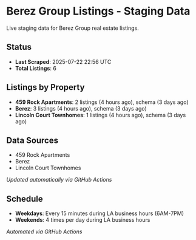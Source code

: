 # Berez Group Listings - Staging Data

Live staging data for Berez Group real estate listings.

## Status

- **Last Scraped**: 2025-07-22 22:56 UTC
- **Total Listings**: 6

## Listings by Property

- **459 Rock Apartments**: 2 listings (4 hours ago), schema (3 days ago)
- **Berez**: 3 listings (4 hours ago), schema (3 days ago)
- **Lincoln Court Townhomes**: 1 listings (4 hours ago), schema (3 days ago)

## Data Sources

- 459 Rock Apartments
- Berez
- Lincoln Court Townhomes

*Updated automatically via GitHub Actions*

## Schedule

- **Weekdays**: Every 15 minutes during LA business hours (6AM-7PM)
- **Weekends**: 4 times per day during LA business hours

*Automated via GitHub Actions*
